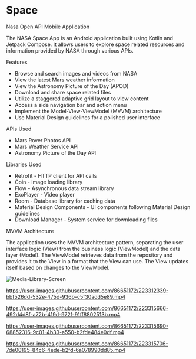 # Space
Nasa Open API Mobile Application 


The NASA Space App is an Android application built using Kotlin and Jetpack Compose. It allows users to explore space related resources and information provided by NASA through various APIs.

Features

- Browse and search images and videos from NASA
- View the latest Mars weather information
- View the Astronomy Picture of the Day (APOD)
- Download and share space related files
- Utilize a staggered adaptive grid layout to view content
- Access a side navigation bar and action menu
- Implement the Model-View-ViewModel (MVVM) architecture
- Use Material Design guidelines for a polished user interface


APIs Used

- Mars Rover Photos API
- Mars Weather Service API
- Astronomy Picture of the Day API


Libraries Used

- Retrofit - HTTP client for API calls
- Coin - Image loading library
- Flow - Asynchronous data stream library
- ExoPlayer - Video player
- Room - Database library for caching data
- Material Design Components - UI components following Material Design guidelines
- Download Manager - System service for downloading files


MVVM Architecture

The application uses the MVVM architecture pattern, separating the user interface logic (View) from the business logic (ViewModel) and the data layer (Model). The ViewModel retrieves data from the repository and provides it to the View in a format that the View can use. The View updates itself based on changes to the ViewModel.

![Media-Library-Screen](https://user-images.githubusercontent.com/86651172/223316271-71c5e290-c934-4f1c-84bc-ebe851215759.png)


https://user-images.githubusercontent.com/86651172/223312339-bbf526dd-532e-475d-936b-c5f30add5e89.mp4


https://user-images.githubusercontent.com/86651172/223315666-492d4d8f-a72b-419d-972f-91ff8802513b.mp4



https://user-images.githubusercontent.com/86651172/223315690-68852316-9c01-4b33-a550-b2fde484e0df.mp4



https://user-images.githubusercontent.com/86651172/223315706-7de00195-84c6-4ede-b2fd-6a078990dd85.mp4



